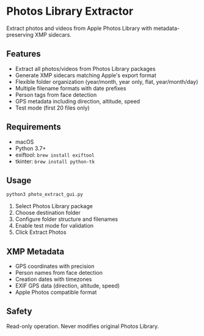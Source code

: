 # Photos Library Extractor

Extract photos and videos from Apple Photos Library with metadata-preserving XMP sidecars.

## Features

- Extract all photos/videos from Photos Library packages
- Generate XMP sidecars matching Apple's export format
- Flexible folder organization (year/month, year only, flat, year/month/day)
- Multiple filename formats with date prefixes
- Person tags from face detection
- GPS metadata including direction, altitude, speed
- Test mode (first 20 files only)

## Requirements

- macOS
- Python 3.7+
- exiftool: `brew install exiftool`
- tkinter: `brew install python-tk`

## Usage

```bash
python3 photo_extract_gui.py
```

1. Select Photos Library package
2. Choose destination folder  
3. Configure folder structure and filenames
4. Enable test mode for validation
5. Click Extract Photos

## XMP Metadata

- GPS coordinates with precision
- Person names from face detection
- Creation dates with timezones
- EXIF GPS data (direction, altitude, speed)
- Apple Photos compatible format

## Safety

Read-only operation. Never modifies original Photos Library.
